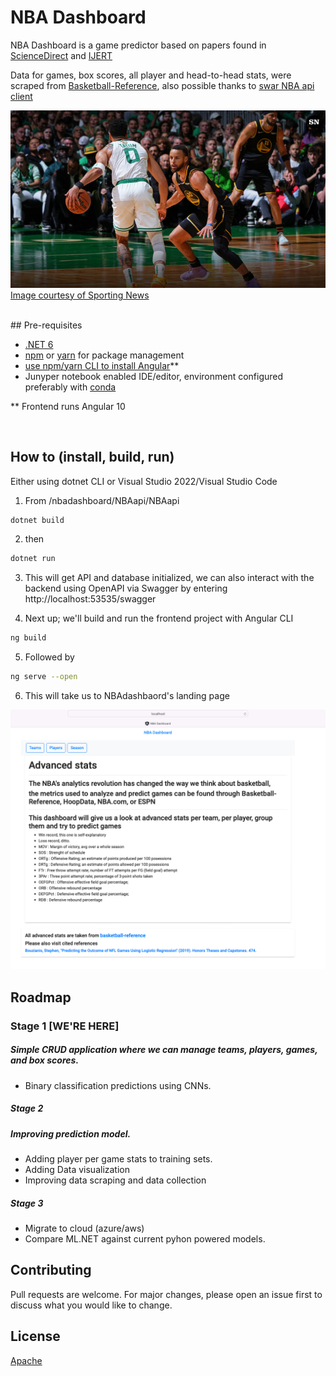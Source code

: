 # NBA Dashboard

NBA Dashboard is a game predictor based on papers found in [ScienceDirect](https://www.sciencedirect.com/science/article/pii/S2210832717301485) and [IJERT](https://www.ijert.org/prediction-of-winning-team-using-machine-learning)

Data for games, box scores, all player and head-to-head stats, were scraped from [Basketball-Reference](http://basketball-reference.com), also possible thanks to [swar NBA api client](https://github.com/swar/nba_api)
  
![2021 NBA Finals - Bucks vs Suns](nba-predictions/images/2022finals.png "2022 NBA Finals")
[Image courtesy of Sporting News](https://www.sportingnews.com/us)

<br>
## Pre-requisites

* [.NET 6](https://dotnet.microsoft.com/en-us/download)
* [npm](https://nodejs.org/en/download/) or [yarn](https://classic.yarnpkg.com/lang/en/docs/install/#mac-stable) for package management
* [use npm/yarn CLI to install Angular](https://angular.io/guide/setup-local)**
* Junyper notebook enabled IDE/editor, environment configured preferably with [conda](https://docs.conda.io/en/latest/)

** Frontend runs Angular 10

<br>

## How to (install, build, run)

Either using dotnet CLI or Visual Studio 2022/Visual Studio Code

1. From /nbadashboard/NBAapi/NBAapi
```bash
dotnet build
```
2. then
```bash
dotnet run
```
3. This will get API and database initialized, we can also interact with the backend using OpenAPI via Swagger by entering http://localhost:53535/swagger

4. Next up; we'll build and run the frontend project with Angular CLI
```bash
ng build
```
5. Followed by
```bash
ng serve --open
```
6. This will take us to NBAdashbaord's landing page

![NBADashboard](nba-predictions/images/dashboard.png "NBADashboard")

## Roadmap 
### **Stage 1** [WE'RE HERE] 
##### Simple CRUD application where we can manage teams, players, games, and box scores.
 * Binary classification predictions using CNNs.

##### **Stage 2**
##### Improving prediction model.
  * Adding player per game stats to training sets.
  * Adding Data visualization
  * Improving data scraping and data collection

##### **Stage 3**
 * Migrate to cloud (azure/aws)
 * Compare ML.NET against current pyhon powered models.

## Contributing
Pull requests are welcome. For major changes, please open an issue first to discuss what you would like to change.



## License
[Apache](https://apache.org/licenses/LICENSE-2.0)

